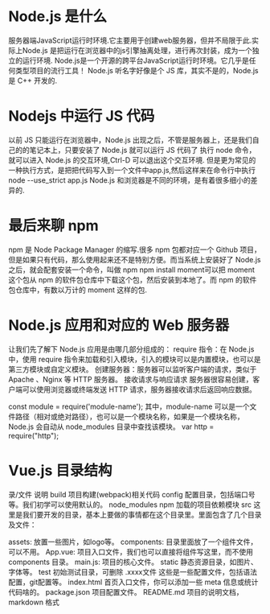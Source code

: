 # Node.js 是什么
服务器端JavaScript运行时环境.它主要用于创建web服务器，但并不局限于此.实际上Node.js 是把运行在浏览器中的js引擎抽离处理，进行再次封装，成为一个独立的运行环境.
Node.js是一个开源的跨平台JavaScript运行时环境。它几乎是任何类型项目的流行工具！
Node.js 听名字好像是个 JS 库，其实不是的，Node.js 是 C++ 开发的.
# Nodejs 中运行 JS 代码
以前 JS 只能运行在浏览器中，Node.js 出现之后，不管是服务器上，还是我们自己的的笔记本上，只要安装了 Node.js 就可以运行 JS 代码了
执行 node 命令，就可以进入 Node.js 的交互环境,Ctrl-D 可以退出这个交互环境.
但是更为常见的一种执行方式，是把把代码写入到一个文件中app.js,然后这样来在命令行中执行node --use_strict app.js
Node.js 和浏览器是不同的环境，是有着很多细小的差异的.
# 最后来聊 npm
npm 是 Node Package Manager 的缩写.很多 npm 包都对应一个 Github 项目，但是如果只有代码，那么使用起来还不是特别方便。而当系统上安装好了 Node.js 之后，就会配套安装一个命令，叫做 npm 
npm install moment可以把 moment 这个包从 npm 的软件包仓库中下载这个包，然后安装到本地了。而 npm 的软件包仓库中，有数以万计的 moment 这样的包.
# Node.js 应用和对应的 Web 服务器
让我们先了解下 Node.js 应用是由哪几部分组成的：
require 指令：在 Node.js 中，使用 require 指令来加载和引入模块，引入的模块可以是内置模块，也可以是第三方模块或自定义模块。
创建服务器：服务器可以监听客户端的请求，类似于 Apache 、Nginx 等 HTTP 服务器。
接收请求与响应请求 服务器很容易创建，客户端可以使用浏览器或终端发送 HTTP 请求，服务器接收请求后返回响应数据。


const module = require('module-name');
其中，module-name 可以是一个文件路径（相对或绝对路径），也可以是一个模块名称，如果是一个模块名称，Node.js 会自动从 node_modules 目录中查找该模块。
var http = require("http");

# Vue.js 目录结构
录/文件	说明
build	项目构建(webpack)相关代码
config	配置目录，包括端口号等。我们初学可以使用默认的。
node_modules	npm 加载的项目依赖模块
src	
这里是我们要开发的目录，基本上要做的事情都在这个目录里。里面包含了几个目录及文件：

assets: 放置一些图片，如logo等。
components: 目录里面放了一个组件文件，可以不用。
App.vue: 项目入口文件，我们也可以直接将组件写这里，而不使用 components 目录。
main.js: 项目的核心文件。
static	静态资源目录，如图片、字体等。
test	初始测试目录，可删除
.xxxx文件	这些是一些配置文件，包括语法配置，git配置等。
index.html	首页入口文件，你可以添加一些 meta 信息或统计代码啥的。
package.json	项目配置文件。
README.md	项目的说明文档，markdown 格式

